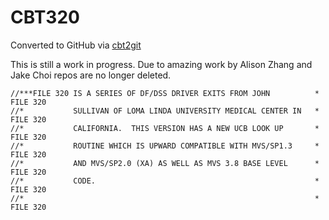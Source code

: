 # CBT320
Converted to GitHub via [cbt2git](https://github.com/wizardofzos/cbt2git)

This is still a work in progress. 
Due to amazing work by Alison Zhang and Jake Choi repos are no longer deleted.

```
//***FILE 320 IS A SERIES OF DF/DSS DRIVER EXITS FROM JOHN          *   FILE 320
//*           SULLIVAN OF LOMA LINDA UNIVERSITY MEDICAL CENTER IN   *   FILE 320
//*           CALIFORNIA.  THIS VERSION HAS A NEW UCB LOOK UP       *   FILE 320
//*           ROUTINE WHICH IS UPWARD COMPATIBLE WITH MVS/SP1.3     *   FILE 320
//*           AND MVS/SP2.0 (XA) AS WELL AS MVS 3.8 BASE LEVEL      *   FILE 320
//*           CODE.                                                 *   FILE 320
//*                                                                 *   FILE 320
```
